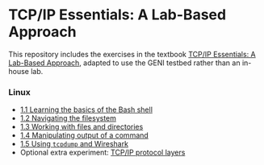 # TCP/IP Essentials: A Lab-Based Approach

This repository includes the exercises in the textbook [TCP/IP Essentials: A Lab-Based Approach](https://www.amazon.com/TCP-IP-Essentials-Lab-Based-Approach/dp/052160124X), adapted to use the GENI testbed rather than an in-house lab.

### Linux 

* [1.1 Learning the basics of the Bash shell](1-1-linux-shell.md)
* [1.2 Navigating the filesystem](1-2-linux-navigating.md)
* [1.3 Working with files and directories](1-3-linux-files-directories.md)
* [1.4 Manipulating output of a command](1-4-linux-manipulate.md)
* [1.5 Using `tcpdump` and Wireshark](1-5-tcpdump-wireshark.md)
* Optional extra experiment: [TCP/IP protocol layers](https://witestlab.poly.edu/blog/tcp-ip-protocol-stack/)

